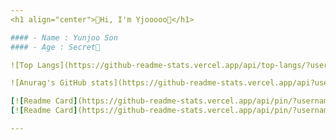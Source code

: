 ```yaml
---
<h1 align="center">🐳Hi, I'm Yjooooo🐳</h1>

#### - Name : Yunjoo Son
#### - Age : Secret🤫

![Top Langs](https://github-readme-stats.vercel.app/api/top-langs/?username=yjooooo&theme=tokyonight&layout=compact)

![Anurag's GitHub stats](https://github-readme-stats.vercel.app/api?username=yjooooo&theme=tokyonight&show_icons=true&count_private=true)

[![Readme Card](https://github-readme-stats.vercel.app/api/pin/?username=yjooooo&theme=tokyonight&repo=27th-SOPT)](https://github.com/yjooooo/27th-SOPT)
[![Readme Card](https://github-readme-stats.vercel.app/api/pin/?username=TeamBeMe&theme=tokyonight&repo=BeMeAndroid)](https://github.com/TeamBeMe/BeMeAndroid)

---
```

